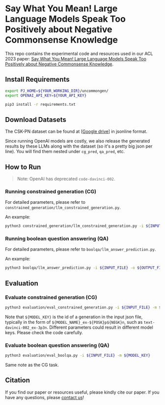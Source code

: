 # Say What You Mean! Large Language Models Speak Too Positively about Negative Commonsense Knowledge

This repo contains the experimental code and resources used in our ACL 2023 paper: [Say What You Mean! Large Language Models Speak Too Positively about Negative Commonsense Knowledge](https://github.com/jiangjiechen/uncommongen).


## Install Requirements

```bash
export PJ_HOME=${YOUR_WORKING_DIR}/uncommongen/
export OPENAI_API_KEY=${YOUR_API_KEY}

pip3 install -r requirements.txt
```


## Download Datasets

The CSK-PN dataset can be found at [[Google drive](https://github.com/jiangjiechen/uncommongen)] in jsonline format.

Since running OpenAI models are costly, we also release the generated results by these LLMs along with the dataset (so it's a pretty big json per line). You will find them nested under `cg_pred`, `qa_pred`, etc.

## How to Run

> Note: OpenAI has deprecated `code-davinci-002`.

### Running constrained generation (CG)

For detailed parameters, please refer to `constrained_generation/llm_constrained_generation.py`.

An example: 

```bash
python3 constrained_generation/llm_constrained_generation.py -i ${INPUT_FILE} -o ${OUTPUT_FILE} -m ${MODEL_NAME} --posk ${POSK} --negk ${NEGK} -b 16 --cot none
```

### Running boolean question answering (QA)

For detailed parameters, please refer to `boolqa/llm_answer_prediction.py`.

An example:

```bash
python3 boolqa/llm_answer_prediction.py -i ${INPUT_FILE} -o ${OUTPUT_FILE} -m ${MODEL_NAME} --posk ${POSK} --negk ${NEGK} -b 16 --cot none
```


## Evaluation

### Evaluate constrained generation (CG)

```bash
python3 evaluation/eval_constrained_generation.py -i ${INPUT_FILE} -m ${MODEL_KEY}
```

Note that `${MODEL_KEY}` is the id of a generation in the input json file, typically in the form of `${MODEL_NAME}_ex-${POSK}p${NEGK}n`, such as `text-davinci-002_ex-3p3n`. Different parameters could result in different model keys. Please check the code carefully.

### Evaluate boolean question answering (QA)

```bash
python3 evaluation/eval_boolqa.py -i ${INPUT_FILE} -m ${MODEL_KEY}
```

Same note as the CG task.

## Citation

If you find our paper or resources useful, please kindly cite our paper. If you have any questions, please [contact us](mailto:jjchen19@fudan.edu.cn)!